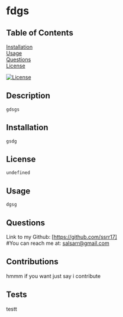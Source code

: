 # fdgs
  ## Table of Contents

  [Installation](#Installation)<br>
  [Usage](#Usage)<br>
  [Questions](#Questions)<br>
  [License](#License)<br>
  
  
   [![License](https://img.shields.io/badge/License-Boost_1.0-lightblue.svg)](https://www.boost.org/LICENSE_1_0.txt)
  ## Description
    gdsgs
  ## Installation
    gsdg
  ## License
    
    undefined
  ## Usage
    dgsg
  ## Questions
   Link to my Github: [https://github.com/ssrr17]<br> 
   #You can reach me at: salsarr@gmail.com
 ## Contributions
   hmmm if you want just say i contribute
 ## Tests
   testt

 
  